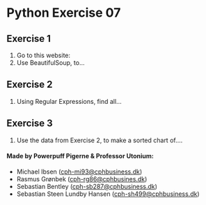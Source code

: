 # Python Exercise 07

## Exercise 1
1. Go to this website:
2. Use BeautifulSoup, to...

## Exercise 2
1. Using Regular Expressions, find all...

## Exercise 3
1. Use the data from Exercise 2, to make a sorted chart of....



#### Made by Powerpuff Pigerne & Professor Utonium:
- Michael Ibsen (cph-mi93@cphbusiness.dk)
- Rasmus Grønbek (cph-rg86@cphbusines.dk)
- Sebastian Bentley (cph-sb287@cphbusiness.dk)
- Sebastian Steen Lundby Hansen (cph-sh499@cphbusiness.dk)
